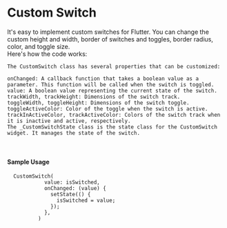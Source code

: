 <h1> Custom Switch</h1>
It's easy to implement custom switches for Flutter. You can change the custom height and width, border of switches and toggles, border radius, color, and toggle size. 

<br> 
Here's how the code works:
<br> 

```
The CustomSwitch class has several properties that can be customized:

onChanged: A callback function that takes a boolean value as a parameter. This function will be called when the switch is toggled.
value: A boolean value representing the current state of the switch.
trackWidth, trackHeight: Dimensions of the switch track.
toggleWidth, toggleHeight: Dimensions of the switch toggle.
toggleActiveColor: Color of the toggle when the switch is active.
trackInActiveColor, trackActiveColor: Colors of the switch track when it is inactive and active, respectively.
The _CustomSwitchState class is the state class for the CustomSwitch widget. It manages the state of the switch.
```

<br> 
<h4>Sample Usage</h4>

```
  CustomSwitch(
            value: isSwitched,
            onChanged: (value) {
              setState(() {
                isSwitched = value;
              });
            },
          )
```
